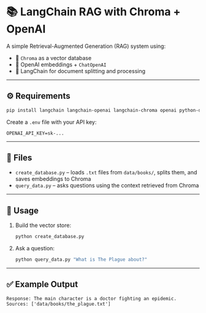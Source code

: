 # 📚 LangChain RAG with Chroma + OpenAI

A simple Retrieval-Augmented Generation (RAG) system using:

* 🔎 `Chroma` as a vector database
* 🧠 OpenAI embeddings + `ChatOpenAI`
* 🧩 LangChain for document splitting and processing

---

## ⚙️ Requirements

```bash
pip install langchain langchain-openai langchain-chroma openai python-dotenv
```

Create a `.env` file with your API key:

```
OPENAI_API_KEY=sk-...
```

---

## 📁 Files

* `create_database.py` – loads `.txt` files from `data/books/`, splits them, and saves embeddings to Chroma
* `query_data.py` – asks questions using the context retrieved from Chroma

---

## 🚀 Usage

1. Build the vector store:

   ```bash
   python create_database.py
   ```

2. Ask a question:

   ```bash
   python query_data.py "What is The Plague about?"
   ```

---

## ✅ Example Output

```
Response: The main character is a doctor fighting an epidemic.
Sources: ['data/books/the_plague.txt']
```